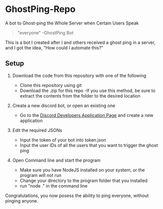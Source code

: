 # GhostPing-Repo
 A bot to Ghost-ping the Whole Server when Certain Users Speak
  >"everyone" -GhostPing Bot

  This is a bot I created after I and others received a ghost ping in a server, and I got the idea, "How could I automate this?"

## Setup
  
  1. Download the code from this repository with one of the following
     - Clone this repository using git
     - Download the .zip for this repo
       -If you use this method, be sure to extract the contents from the folder to the desired location
      
  2. Create a new discord bot, or open an existing one
     - Go to the [Discord Developers Application Page](https://discord.com/developers/applications) and create a new application
   
  3. Edit the required JSONs
     - Input the token of your bot into token.json
     - Input the user IDs of all the users that you want to trigger the ghost ping
      
  4. Open Command line and start the program
     - Make sure you have NodeJS installed on your system, or the program will not run
     - Change your directory to the program folder that you installed
     - run "node ." in the command line

  Congratulations, you now posess the ability to ping everyone, without pinging anyone.
